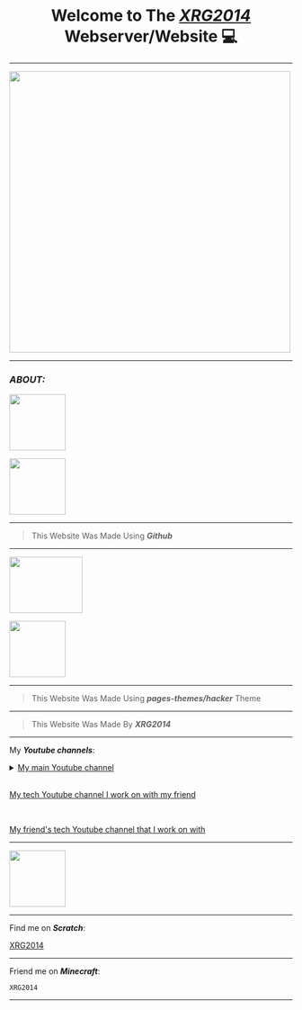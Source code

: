 <h1 align="center"><b> Welcome to The <a href="{{ '/' | relative_url }}"><i>XRG2014</i></a> Webserver/Website &#128187; </b></h1>

___

<img width="500" height="500" src="{{ '/assets/images/Favicon.png' | relative_url }}">

___

### **_ABOUT:_**

<a href="https://github.com/" target="_blank"><img src="{{ '/assets/images/IMG_2516.jpeg' | relative_url }}" width="100px" height="100px"/></a>

<img src="{{ '/assets/images/IMG_2517.jpeg' | relative_url }}" width="100px" height="100px"/>

___

> This Website Was Made Using **_Github_**

___

<a href="https://github.com/pages-themes/hacker/" target="_blank"><img src="https://raw.githubusercontent.com/pages-themes/hacker/master/thumbnail.png" width="130px" height="100px"/></a>

<img src="{{ '/assets/images/IMG_2517.jpeg' | relative_url }}" width="100px" height="100px"/>

___

> This Website Was Made Using **_pages-themes/hacker_** Theme

___

> This Website Was Made By **_XRG2014_**

___

My **_Youtube channels_**:

<details closed>
<summary><a href="https://www.youtube.com/channel/UCNLYKQvHtclDzZUokODLZAg" target="_blank">My main Youtube channel</a></summary>
<br>

<a href="https://www.youtube.com/watch?v=HYiFt8Y14PE" target="_blank"><img src="https://img.youtube.com/vi/HYiFt8Y14PE/0.jpg"/></a>

</details>

<br>

<a href="https://www.youtube.com/channel/UCNdGvV63d2nWbBYMVATwLNg" target="_blank">My tech Youtube channel I work on with my friend</a>

<br>

<a target="_blank" href="https://www.youtube.com/channel/UCXJSQpw3BvrsnT6ZYvgCCGg">My friend's tech Youtube channel that I work on with</a>

___

<a href="https://github.com/NebulaticOfficial/Nebulatic-OS/" target="_blank"><img src="{{ '/assets/images/IMG_2477.jpeg' | relative_url }}" width="100"/></a>

___

Find me on <b><i>Scratch</i></b>:

<a href="https://scratch.mit.edu/users/XRG2014/">XRG2014</a>

___

Friend me on <b><i>Minecraft</i></b>:

	XRG2014

___
